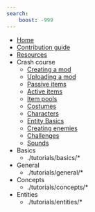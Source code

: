 ```yaml
---
search:
    boost: -999
---
```

- [Home](index.md)
- [Contribution guide](contribution_guide.md)
- [Resources](resources.md)
- Crash course
    - [Creating a mod](./tutorials/crash_course/creating_a_mod.md)
    - [Uploading a mod](./tutorials/crash_course/uploading_a_mod.md)
    - [Passive items](./tutorials/crash_course/passive_item.md)
    - [Active items](./tutorials/crash_course/active_item.md)
    - [Item pools](./tutorials/crash_course/item_pools.md)
    - [Costumes](./tutorials/crash_course/costumes.md)
	- [Characters](./tutorials/crash_course/character.md)
	- [Entity Basics](./tutorials/crash_course/entity_basics.md)
	- [Creating enemies](./tutorials/crash_course/enemies.md)
    - [Challenges](./tutorials/crash_course/challenges.md)
    - [Sounds](./tutorials/crash_course/sound_effects.md)
- Basics
    - ./tutorials/basics/*
- General
    - ./tutorials/general/*
- Concepts
    - ./tutorials/concepts/*
- Entities
    - ./tutorials/entities/*